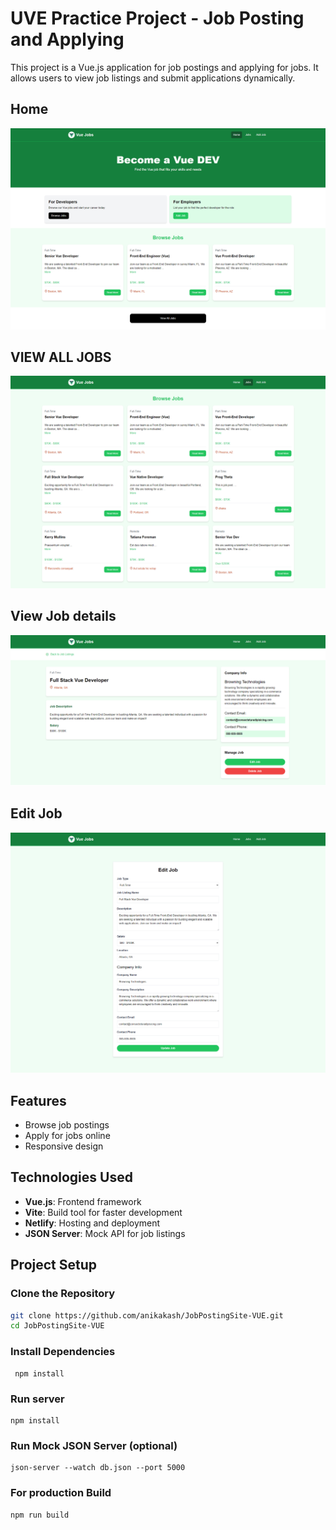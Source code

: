 # UVE Practice Project - Job Posting and Applying

This project is a Vue.js application for job postings and applying for jobs. It allows users to view job listings and submit applications dynamically.

## Home
![Home Screenshot](img/home.png) 

## VIEW ALL JOBS

![All Jobs](img/all.png)

## View Job details
![view jobs](img/view.png)

## Edit Job
![Edit job](img/edit.png)

## Features
- Browse job postings
- Apply for jobs online
- Responsive design

## Technologies Used
- **Vue.js**: Frontend framework
- **Vite**: Build tool for faster development
- **Netlify**: Hosting and deployment
- **JSON Server**: Mock API for job listings

## Project Setup

### Clone the Repository
```bash
git clone https://github.com/anikakash/JobPostingSite-VUE.git
cd JobPostingSite-VUE
```

### Install Dependencies
```
 npm install
```
### Run server
```
npm install
```
### Run Mock JSON Server (optional)
```
json-server --watch db.json --port 5000
```

### For production Build

```
npm run build
```